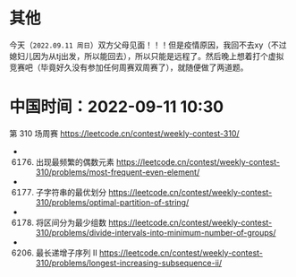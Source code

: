 
# 其他

今天（`2022.09.11 周日`）双方父母见面！！！但是疫情原因，我回不去xy（不过媳妇儿因为从tj出发，所以能回去），所以只能是远程了。然后晚上想着打个虚拟竞赛吧（毕竟好久没有参加任何周赛双周赛了），就随便做了两道题。

# 中国时间：2022-09-11 10:30

第 310 场周赛 https://leetcode.cn/contest/weekly-contest-310/
- 6176. 出现最频繁的偶数元素 https://leetcode.cn/contest/weekly-contest-310/problems/most-frequent-even-element/
- 6177. 子字符串的最优划分 https://leetcode.cn/contest/weekly-contest-310/problems/optimal-partition-of-string/
- 6178. 将区间分为最少组数 https://leetcode.cn/contest/weekly-contest-310/problems/divide-intervals-into-minimum-number-of-groups/
- 6206. 最长递增子序列 II https://leetcode.cn/contest/weekly-contest-310/problems/longest-increasing-subsequence-ii/
